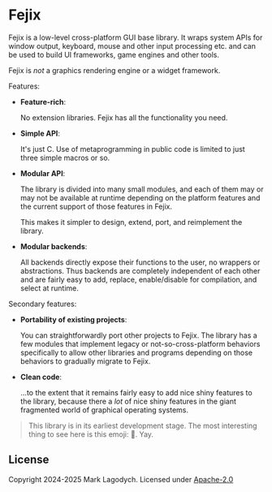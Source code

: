 # Fejix

Fejix is a low-level cross-platform GUI base library.
It wraps system APIs for window output, keyboard, mouse and other input processing etc.
and can be used to build UI frameworks, game engines and other tools.

Fejix is *not* a graphics rendering engine or a widget framework.

Features:

* **Feature-rich**:

    No extension libraries. Fejix has all the functionality you need.

* **Simple API**:

    It's just C. Use of metaprogramming in public code is limited to just three simple macros or so.

* **Modular API**:

    The library is divided into many small modules, and each of them may or may not be available at
    runtime depending on the platform features and the current support of those features in Fejix.

    This makes it simpler to design, extend, port, and reimplement the library.

* **Modular backends**:

    All backends directly expose their functions to the user, no wrappers or abstractions.
    Thus backends are completely independent of each other and are fairly easy to add,
    replace, enable/disable for compilation, and select at runtime.

Secondary features:

* **Portability of existing projects**:

    You can straightforwardly port other projects to Fejix.
    The library has a few modules that implement legacy or not-so-cross-platform behaviors
    specifically to allow other libraries and programs depending on those behaviors to gradually
    migrate to Fejix.

* **Clean code**:

    ...to the extent that it remains fairly easy to add nice shiny features to the library, because
    there a *lot* of nice shiny features in the giant fragmented world of graphical operating
    systems.

> This library is in its earliest development stage.
> The most interesting thing to see here is this emoji: 🌸.
> Yay.


## License

Copyright 2024-2025 Mark Lagodych.
Licensed under [Apache-2.0](./LICENSE.txt>)
